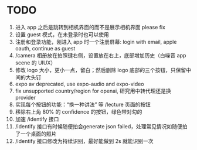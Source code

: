 # TODO

1. 进入 app 之后是跳转到相机界面的而不是展示相机界面 please fix
2. 设置 guest 模式，在未登录时也可以使用
3. 注册和登录功能，刚进入 app 时一个注册屏幕: login with email, apple oauth, continue as guest
4. /camera 相册放在拍照键右侧，设置放在右上，底部增加历史（白噪音 app scene 的 UIUX）
5. 修改 logo 大小，更小一点，留白；然后删除 logo 底部的三个按钮，只保留中间的大头钉
6. expo av deprecated, use expo-audio and expo-video
7. fix unsupported country/region for openai, 研究用中转代理还是换 provider
8. 实现每个按钮的功能：“换一种讲法” 等 /lecture 页面的按钮
9. 移除右上角 80% 的 confidence 的按钮，绿色带对勾的
10. 加速 /identify 接口
11. /identify 接口有时候随便拍会generate json failed，处理常见情况如随便拍了一个桌面的照片
12. /identify 接口修改为持续识别，最好能做到 2s 就能识别一次

